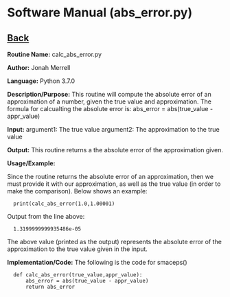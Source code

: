 # Software Manual (abs_error.py)

## [Back](../softwaremanual)

**Routine Name:**           calc_abs_error.py

**Author:** Jonah Merrell

**Language:** Python 3.7.0

**Description/Purpose:** This routine will compute the absolute error of an approximation of a number, given the
 true value and approximation. The formula for calcualting the absolute error is: abs_error = abs(true_value - appr_value)

**Input:** argument1: The true value
		   argument2: The approximation to the true value

**Output:** This routine returns a the absolute error of the approximation given.

**Usage/Example:**

Since the routine returns the absolute error of an approximation, then we must provide it with our approximation, as well
 as the true value (in order to make the comparison). Below shows an example:

      print(calc_abs_error(1.0,1.00001)

Output from the line above:

      1.3199999999935486e-05

The above value (printed as the output) represents the absolute error of the approximation to the true value given in the input.

**Implementation/Code:** The following is the code for smaceps()


      def calc_abs_error(true_value,appr_value):
          abs_error = abs(true_value - appr_value)
          return abs_error
